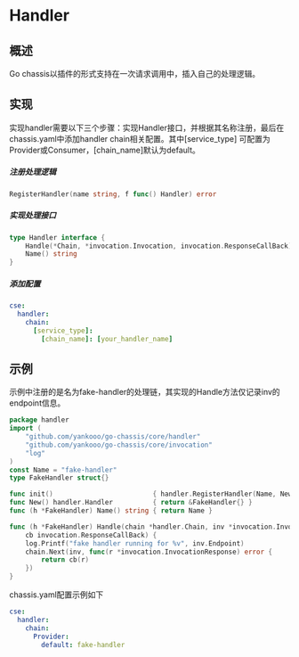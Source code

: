 # Handler
## 概述

Go chassis以插件的形式支持在一次请求调用中，插入自己的处理逻辑。

## 实现

实现handler需要以下三个步骤：实现Handler接口，并根据其名称注册，最后在chassis.yaml中添加handler chain相关配置。其中\[service\_type\] 可配置为Provider或Consumer，\[chain\_name\]默认为default。

##### 注册处理逻辑

```go
RegisterHandler(name string, f func() Handler) error
```

##### 实现处理接口

```go
type Handler interface {
    Handle(*Chain, *invocation.Invocation, invocation.ResponseCallBack)
    Name() string
}
```

##### 添加配置

```yaml
cse:
  handler:
    chain:
      [service_type]:
        [chain_name]: [your_handler_name]
```

## 示例

示例中注册的是名为fake-handler的处理链，其实现的Handle方法仅记录inv的endpoint信息。

```go
package handler
import (
    "github.com/yankooo/go-chassis/core/handler"
    "github.com/yankooo/go-chassis/core/invocation"
    "log"
)
const Name = "fake-handler"
type FakeHandler struct{}

func init()                         { handler.RegisterHandler(Name, New) }
func New() handler.Handler          { return &FakeHandler{} }
func (h *FakeHandler) Name() string { return Name }

func (h *FakeHandler) Handle(chain *handler.Chain, inv *invocation.Invocation,
    cb invocation.ResponseCallBack) {
    log.Printf("fake handler running for %v", inv.Endpoint)
    chain.Next(inv, func(r *invocation.InvocationResponse) error {
        return cb(r)
    })
}
```

chassis.yaml配置示例如下

```yaml
cse:
  handler:
    chain:
      Provider:
        default: fake-handler
```




